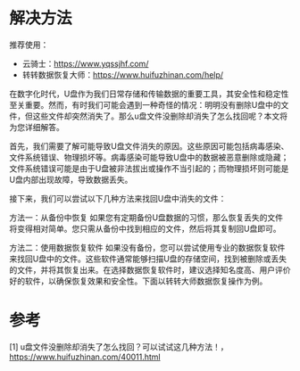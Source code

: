 # 解决方法
推荐使用：
- 云骑士：https://www.yqssjhf.com/
- 转转数据恢复大师：https://www.huifuzhinan.com/help/

在数字化时代，U盘作为我们日常存储和传输数据的重要工具，其安全性和稳定性至关重要。然而，有时我们可能会遇到一种奇怪的情况：明明没有删除U盘中的文件，但这些文件却突然消失了。那么u盘文件没删除却消失了怎么找回呢？本文将为您详细解答。

首先，我们需要了解可能导致U盘文件消失的原因。这些原因可能包括病毒感染、文件系统错误、物理损坏等。病毒感染可能导致U盘中的数据被恶意删除或隐藏；文件系统错误可能是由于U盘被非法拔出或操作不当引起的；而物理损坏则可能是U盘内部出现故障，导致数据丢失。

接下来，我们可以尝试以下几种方法来找回U盘中消失的文件：

方法一：从备份中恢复
如果您有定期备份U盘数据的习惯，那么恢复丢失的文件将变得相对简单。您只需从备份中找到相应的文件，然后将其复制回U盘即可。

方法二：使用数据恢复软件
如果没有备份，您可以尝试使用专业的数据恢复软件来找回U盘中的文件。这些软件通常能够扫描U盘的存储空间，找到被删除或丢失的文件，并将其恢复出来。在选择数据恢复软件时，建议选择知名度高、用户评价好的软件，以确保恢复效果和安全性。下面以转转大师数据恢复操作为例。

# 参考

[1] u盘文件没删除却消失了怎么找回？可以试试这几种方法！，https://www.huifuzhinan.com/40011.html